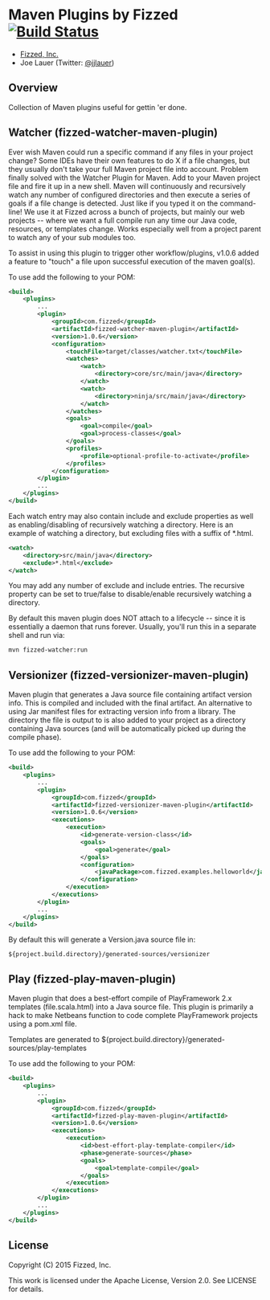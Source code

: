Maven Plugins by Fizzed [![Build Status](https://travis-ci.org/fizzed/maven-plugins.svg)](https://travis-ci.org/fizzed/java-maven-plugins)
=======================================

 - [Fizzed, Inc.](http://fizzed.com)
 - Joe Lauer (Twitter: [@jjlauer](http://twitter.com/jjlauer))

## Overview

Collection of Maven plugins useful for gettin 'er done.


## Watcher (fizzed-watcher-maven-plugin)

Ever wish Maven could run a specific command if any files in your project change? Some IDEs
have their own features to do X if a file changes, but they usually don't take your full Maven
project file into account. Problem finally solved with the Watcher Plugin for Maven. Add to your
Maven project file and fire it up in a new shell. Maven will continuously and recursively
watch any number of configured directories and then execute a series of goals if a file change
is detected. Just like if you typed it on the command-line! We use it at Fizzed across a bunch
of projects, but mainly our web projects -- where we want a full compile run any time our Java
code, resources, or templates change. Works especially well from a project parent to watch any
of your sub modules too.

To assist in using this plugin to trigger other workflow/plugins, v1.0.6 added
a feature to "touch" a file upon successful execution of the maven goal(s).

To use add the following to your POM:

```xml
<build>
    <plugins>
        ...
        <plugin>
            <groupId>com.fizzed</groupId>
            <artifactId>fizzed-watcher-maven-plugin</artifactId>
            <version>1.0.6</version>
            <configuration>
                <touchFile>target/classes/watcher.txt</touchFile>
                <watches>
                    <watch>
                        <directory>core/src/main/java</directory>
                    </watch>
                    <watch>
                        <directory>ninja/src/main/java</directory>
                    </watch>
                </watches>
                <goals>
                    <goal>compile</goal>
                    <goal>process-classes</goal>
                </goals>
                <profiles>
                    <profile>optional-profile-to-activate</profile>
                </profiles>
            </configuration>
        </plugin>
        ...
    </plugins>
</build>
```

Each watch entry may also contain include and exclude properties as well as
enabling/disabling of recursively watching a directory.  Here is an example of
watching a directory, but excluding files with a suffix of *.html.

```xml
<watch>
    <directory>src/main/java</directory>
    <exclude>*.html</exclude>
</watch>
```

You may add any number of exclude and include entries.  The recursive property
can be set to true/false to disable/enable recursively watching a directory.

By default this maven plugin does NOT attach to a lifecycle -- since it is 
essentially a daemon that runs forever.  Usually, you'll run this in a separate
shell and run via:

```bash
mvn fizzed-watcher:run
```

## Versionizer (fizzed-versionizer-maven-plugin)

Maven plugin that generates a Java source file containing artifact
version info. This is compiled and included with the final artifact.
An alternative to using Jar manifest files for extracting version info
from a library. The directory the file is output to is also added to your
project as a directory containing Java sources (and will be automatically
picked up during the compile phase).

To use add the following to your POM:

```xml
<build>
    <plugins>
        ...
        <plugin>
            <groupId>com.fizzed</groupId>
            <artifactId>fizzed-versionizer-maven-plugin</artifactId>
            <version>1.0.6</version>
            <executions>
                <execution>
                    <id>generate-version-class</id>
                    <goals>
                        <goal>generate</goal>
                    </goals>
                    <configuration>
                        <javaPackage>com.fizzed.examples.helloworld</javaPackage>
                    </configuration>
                </execution>
            </executions> 
        </plugin>
        ...
    </plugins>
</build>
```

By default this will generate a Version.java source file in:

    ${project.build.directory}/generated-sources/versionizer


## Play (fizzed-play-maven-plugin)

Maven plugin that does a best-effort compile of PlayFramework 2.x templates
(file.scala.html) into a Java source file.  This plugin is primarily a hack
to make Netbeans function to code complete PlayFramework projects using a pom.xml
file.

Templates are generated to ${project.build.directory}/generated-sources/play-templates

To use add the following to your POM:

```xml
<build>
    <plugins>
        ...
        <plugin>
            <groupId>com.fizzed</groupId>
            <artifactId>fizzed-play-maven-plugin</artifactId>
            <version>1.0.6</version>
            <executions>
                <execution>
                    <id>best-effort-play-template-compiler</id>
                    <phase>generate-sources</phase>
                    <goals>
                        <goal>template-compile</goal>
                    </goals>
                </execution>
            </executions>
        </plugin>
        ...
    </plugins>
</build>
```

## License

Copyright (C) 2015 Fizzed, Inc.

This work is licensed under the Apache License, Version 2.0. See LICENSE for details.